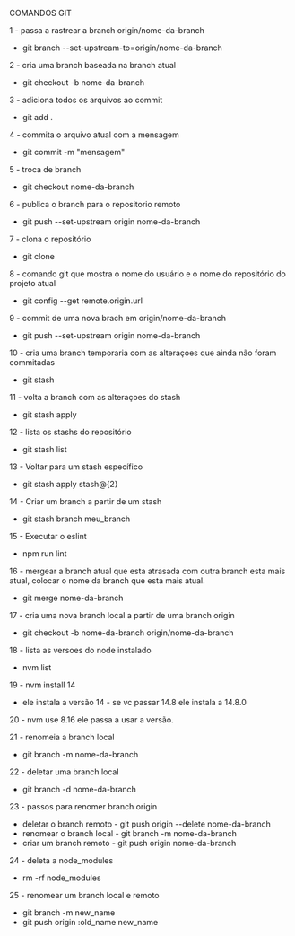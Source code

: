 COMANDOS GIT 

1 - passa a rastrear a branch origin/nome-da-branch
- git branch --set-upstream-to=origin/nome-da-branch  

2 - cria uma branch baseada na branch atual
- git checkout -b nome-da-branch 

3 - adiciona todos os arquivos ao commit
- git add . 

4 - commita o arquivo atual com a mensagem
- git commit -m "mensagem" 

5 - troca de branch
- git checkout nome-da-branch 

6 - publica o branch para o repositorio remoto
- git push --set-upstream origin nome-da-branch

7 - clona o repositório
- git clone 

8 - comando git que mostra o nome do usuário e o nome do repositório do projeto atual 
- git config --get remote.origin.url

9 - commit de uma nova brach em origin/nome-da-branch
- git push --set-upstream origin nome-da-branch

10 - cria uma branch temporaria com as alteraçoes que ainda não foram commitadas
- git stash

11 - volta a branch com as alteraçoes do stash
- git stash apply

12 - lista os stashs do repositório
- git stash list

13 - Voltar para um stash específico
- git stash apply stash@{2}

14 - Criar um branch a partir de um stash
- git stash branch meu_branch

15 - Executar o eslint
- npm run lint

16 - mergear a branch atual que esta atrasada com outra branch esta mais atual, colocar o nome da branch que esta mais atual.
- git merge nome-da-branch 

17 - cria uma nova branch local a partir de uma branch origin
- git checkout -b nome-da-branch origin/nome-da-branch

18 - lista as versoes do node instalado 
- nvm list 

19 - nvm install 14
- ele instala a versão 14 - se vc passar 14.8  ele instala a 14.8.0

20 - nvm use 8.16 ele passa a usar a versão.

21 - renomeia a branch local
- git branch -m nome-da-branch

22 - deletar uma branch local
- git branch -d nome-da-branch

23 - passos para renomer branch origin
- deletar o branch remoto - git push origin --delete nome-da-branch
- renomear o branch local - git branch -m nome-da-branch
- criar um branch remoto - git push origin nome-da-branch

24 - deleta a node_modules
- rm -rf node_modules

25 - renomear um branch local e remoto 
 - git branch -m new_name
 - git push origin :old_name new_name

 